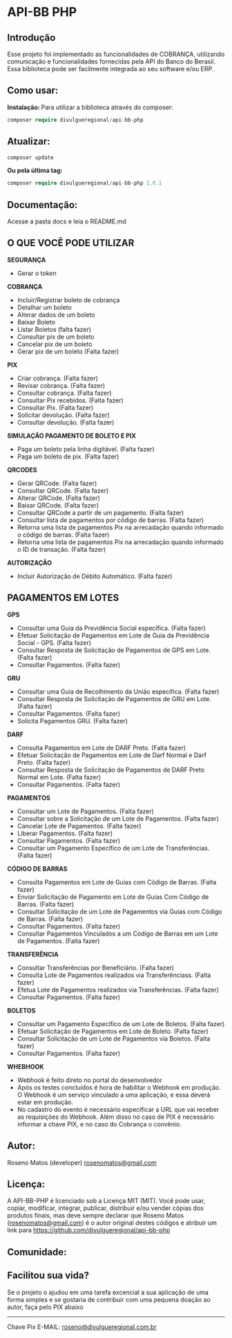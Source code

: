 # API-BB PHP

## Introdução

Esse projeto foi implementado as funcionalidades de COBRANÇA, utilizando comunicação e funcionalidades fornecidas pela API do Banco do Berasil. Essa biblioteca pode ser facilmente integrada ao seu software e/ou ERP.

## Como usar:
<b>Instalação: </b>
Para utilizar a biblioteca através do composer:
```php
composer require divulgueregional/api-bb-php
```
## Atualizar:
```php
composer update
```
<b>Ou pela última tag: </b>
```php
composer require divulgueregional/api-bb-php 1.0.1
```

## Documentação:
Acesse a pasta docs e leia o README.md

## O QUE VOCÊ PODE UTILIZAR
<b>SEGURANÇA</b><br>
- Gerar o token

<b>COBRANÇA</b><br>

- Incluir/Registrar boleto de cobrança
- Detalhar um boleto
- Alterar dados de um boleto
- Baixar Boleto
- Listar Boletos (falta fazer)
- Consultar pix de um boleto
- Cancelar pix de um boleto
- Gerar pix de um boleto (Falta fazer)

<b>PIX</b><br>

- Criar cobrança. (Falta fazer)
- Revisar cobrança. (Falta fazer)
- Consultar cobrança. (Falta fazer)
- Consultar Pix recebidos. (Falta fazer)
- Consultar Pix. (Falta fazer)
- Solicitar devolução. (Falta fazer)
- Consultar devolução. (Falta fazer)

<b>SIMULAÇÃO PAGAMENTO DE BOLETO E PIX</b><br>

- Paga um boleto pela linha digitável. (Falta fazer)
- Paga um boleto de pix. (Falta fazer)

<b>QRCODES</b><br>

- Gerar QRCode. (Falta fazer)
- Consultar QRCode. (Falta fazer)
- Alterar QRCode. (Falta fazer)
- Baixar QRCode. (Falta fazer)
- Consultar QRCode a partir de um pagamento. (Falta fazer)
- Consultar lista de pagamentos por código de barras. (Falta fazer)
- Retorna uma lista de pagamentos Pix na arrecadação quando informado o código de barras. (Falta fazer)
- Retorna uma lista de pagamentos Pix na arrecadação quando informado o ID de transação. (Falta fazer)

<b>AUTORIZAÇÃO</b><br>

- Incluir Autorização de Débito Automático. (Falta fazer)

## PAGAMENTOS EM LOTES
<b>GPS</b><br>

- Consultar uma Guia da Previdência Social específica. (Falta fazer)
- Efetuar Solicitação de Pagamentos em Lote de Guia da Previdência Social - GPS. (Falta fazer)
- Consultar Resposta de Solicitação de Pagamentos de GPS em Lote. (Falta fazer)
- Consultar Pagamentos. (Falta fazer)

<b>GRU</b><br>

- Consultar uma Guia de Recolhimento da União específica. (Falta fazer)
- Consultar Resposta de Solicitação de Pagamentos de GRU em Lote. (Falta fazer)
- Consultar Pagamentos. (Falta fazer)
- Solicita Pagamentos GRU. (Falta fazer)

<b>DARF</b><br>

- Consulta Pagamentos em Lote de DARF Preto. (Falta fazer)
- Efetuar Solicitação de Pagamentos em Lote de Darf Normal e Darf Preto. (Falta fazer)
- Consultar Resposta de Solicitação de Pagamentos de DARF Preto Normal em Lote. (Falta fazer)
- Consultar Pagamentos. (Falta fazer)

<b>PAGAMENTOS</b><br>

- Consultar um Lote de Pagamentos. (Falta fazer)
- Consultar sobre a Solicitação de um Lote de Pagamentos. (Falta fazer)
- Cancelar Lote de Pagamentos. (Falta fazer)
- Liberar Pagamentos. (Falta fazer)
- Consultar Pagamentos. (Falta fazer)
- Consultar um Pagamento Específico de um Lote de Transferências. (Falta fazer)

<b>CÓDIGO DE BARRAS</b><br>

- Consulta Pagamentos em Lote de Guias com Código de Barras. (Falta fazer)
- Enviar Solicitação de Pagamento em Lote de Guias Com Código de Barras. (Falta fazer)
- Consultar Solicitação de um Lote de Pagamentos via Guias com Código de Barras. (Falta fazer)
- Consultar Pagamentos. (Falta fazer)
- Consultar Pagamentos Vinculados a um Código de Barras em um Lote de Pagamentos. (Falta fazer)

<b>TRANSFERÊNCIA</b><br>

- Consultar Transferências por Beneficiário. (Falta fazer)
- Consulta Lote de Pagamentos realizados via Transferênciass. (Falta fazer)
- Efetua Lote de Pagamentos realizados via Transferências. (Falta fazer)
- Consultar Pagamentos. (Falta fazer)

<b>BOLETOS</b><br>

- Consultar um Pagamento Específico de um Lote de Boletos. (Falta fazer)
- Efetuar Solicitação de Pagamentos em Lote de Boleto. (Falta fazer)
- Consultar Solicitação de um Lote de Pagamentos via Boletos. (Falta fazer)
- Consultar Pagamentos. (Falta fazer)


<b>WHEBHOOK</b><br>

- Webhook é feito direto no portal do desenvolvedor
- Após os testes concluídos é hora de habilitar o Webhook em produção. O Webhook é um serviço vinculado a uma aplicação, e essa deverá estar em produção.
- No cadastro do evento é necessário especificar a URL que vai receber as requisições do Webhook. Além disso no caso de PIX é necessário informar a chave PIX, e no caso do Cobrança o convênio.

## Autor:
Roseno Matos (developer) rosenomatos@gmail.com<br>

## Licença:
A API-BB-PHP é licenciado sob a Licença MIT (MIT). Você pode usar, copiar, modificar, integrar, publicar, distribuir e/ou vender cópias dos produtos finais, mas deve sempre declarar que Roseno Matos (rosenomatos@gmail.com) é o autor original destes códigos e atribuir um link para https://github.com/divulgueregional/api-bb-php

## Comunidade:
## Facilitou sua vida?
Se o projeto o ajudou em uma tarefa excencial a sua aplicação de uma forma simples e se gostaria de contribuir com uma pequena doação ao autor, faça pelo PIX abaixo<br><hr>

Chave Pix E-MAIL: roseno@divulgueregional.com.br
